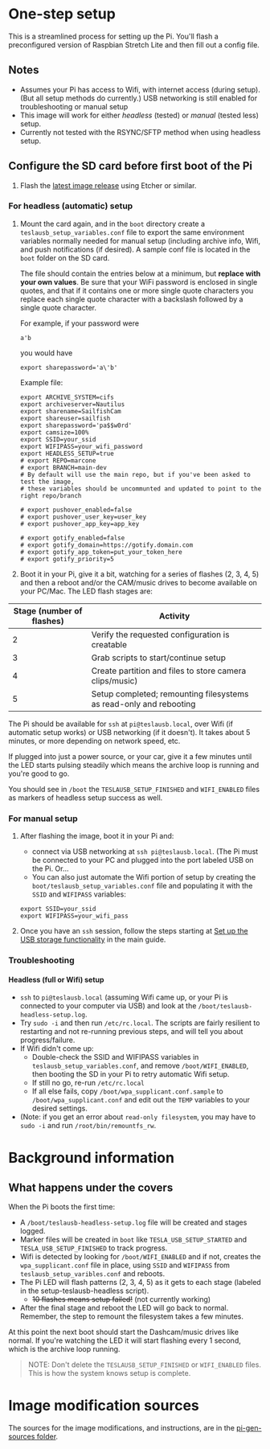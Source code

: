 # One-step setup

This is a streamlined process for setting up the Pi. You'll flash a preconfigured version of Raspbian Stretch Lite and then fill out a config file. 

## Notes 

* Assumes your Pi has access to Wifi, with internet access (during setup). (But all setup methods do currently.) USB networking is still enabled for troubleshooting or manual setup
* This image will work for either _headless_ (tested) or _manual_ (tested less) setup.
* Currently not tested with the RSYNC/SFTP method when using headless setup. 

## Configure the SD card before first boot of the Pi

1. Flash the [latest image release](https://github.com/marcone/teslausb/releases) using Etcher or similar. 

### For headless (automatic) setup

1. Mount the card again, and in the `boot` directory create a `teslausb_setup_variables.conf` file to export the same environment variables normally needed for manual setup (including archive info, Wifi, and push notifications (if desired). 
A sample conf file is located in the `boot` folder on the SD card. 

    The file should contain the entries below at a minimum, but **replace with your own values**. Be sure that your WiFi password is enclosed in single quotes, and that if it contains one or more single quote characters you replace each single quote character with a backslash followed by a single quote character.

    For example, if your password were
    ```
    a'b
    ```
    you would have

    ```
    export sharepassword='a\'b'
    ```

    Example file:

    ```
    export ARCHIVE_SYSTEM=cifs
    export archiveserver=Nautilus
    export sharename=SailfishCam
    export shareuser=sailfish
    export sharepassword='pa$$w0rd'
    export camsize=100%
    export SSID=your_ssid
    export WIFIPASS=your_wifi_password
    export HEADLESS_SETUP=true
    # export REPO=marcone
    # export BRANCH=main-dev
    # By default will use the main repo, but if you've been asked to test the image, 
    # these variables should be uncommunted and updated to point to the right repo/branch 

    # export pushover_enabled=false
    # export pushover_user_key=user_key
    # export pushover_app_key=app_key

    # export gotify_enabled=false
    # export gotify_domain=https://gotify.domain.com
    # export gotify_app_token=put_your_token_here
    # export gotify_priority=5
    ```

1. Boot it in your Pi, give it a bit, watching for a series of flashes (2, 3, 4, 5) and then a reboot and/or the CAM/music drives to become available on your PC/Mac. The LED flash stages are:

| Stage (number of flashes)  |  Activity |
|---|---|
| 2 | Verify the requested configuration is creatable |
| 3 | Grab scripts to start/continue setup |
| 4 | Create partition and files to store camera clips/music) |
| 5 | Setup completed; remounting filesystems as read-only and rebooting |

The Pi should be available for `ssh` at `pi@teslausb.local`, over Wifi (if automatic setup works) or USB networking (if it doesn't). It takes about 5 minutes, or more depending on network speed, etc. 

If plugged into just a power source, or your car, give it a few minutes until the LED starts pulsing steadily which means the archive loop is running and you're good to go. 

You should see in `/boot` the `TESLAUSB_SETUP_FINISHED` and `WIFI_ENABLED` files as markers of headless setup success as well.

### For manual setup

1. After flashing the image, boot it in your Pi and:
    *  connect via USB networking at `ssh pi@teslausb.local`. (The Pi must be connected to your PC and plugged into the port labeled USB on the Pi. Or...
    * You can also just automate the Wifi portion of setup by creating the `boot/teslausb_setup_variables.conf` file and populating it with the `SSID` and `WIFIPASS` variables:
    ```
    export SSID=your_ssid
    export WIFIPASS=your_wifi_pass
    ```

1. Once you have an `ssh` session, follow the steps starting at [Set up the USB storage functionality](https://github.com/marcone/teslausb#set-up-the-usb-storage-functionality) in the main guide. 

### Troubleshooting

#### Headless (full or Wifi) setup 
* `ssh` to `pi@teslausb.local` (assuming Wifi came up, or your Pi is connected to your computer via USB) and look at the `/boot/teslausb-headless-setup.log`. 
* Try `sudo -i` and then run `/etc/rc.local`. The scripts are  fairly resilient to restarting and not re-running previous steps, and will tell you about progress/failure.
* If Wifi didn't come up:
    * Double-check the SSID and WIFIPASS variables in `teslausb_setup_variables.conf`, and remove `/boot/WIFI_ENABLED`, then booting the SD in your Pi to retry automatic Wifi setup. 
  * If still no go, re-run `/etc/rc.local`
  * If all else fails, copy `/boot/wpa_supplicant.conf.sample` to `/boot/wpa_supplicant.conf` and edit out the `TEMP` variables to your desired settings. 
* (Note: if you get an error about `read-only filesystem`, you may have to `sudo -i` and run `/root/bin/remountfs_rw`.


# Background information
## What happens under the covers

When the Pi boots the first time: 
* A `/boot/teslausb-headless-setup.log` file will be created and stages logged. 
* Marker files will be created in `boot` like `TESLA_USB_SETUP_STARTED` and `TESLA_USB_SETUP_FINISHED` to track progress. 
* Wifi is detected by looking for `/boot/WIFI_ENABLED` and if not, creates the `wpa_supplicant.conf` file in place, using `SSID` and `WIFIPASS` from `teslausb_setup_varibles.conf` and reboots. 
* The Pi LED will flash patterns (2, 3, 4, 5) as it gets to each stage (labeled in the setup-teslausb-headless script). 
  * ~~10 flashes means setup failed!~~ (not currently working)
* After the final stage and reboot the LED will go back to normal. Remember, the step to remount the filesystem takes a few minutes.

At this point the next boot should start the Dashcam/music drives like normal. If you're watching the LED it will start flashing every 1 second, which is the archive loop running. 

> NOTE: Don't delete the `TESLAUSB_SETUP_FINISHED` or `WIFI_ENABLED` files. This is how the system knows setup is complete. 

# Image modification sources

The sources for the image modifications, and instructions, are in the [pi-gen-sources folder](https://github.com/marcone/teslausb/tree/main-dev/pi-gen-sources). 
